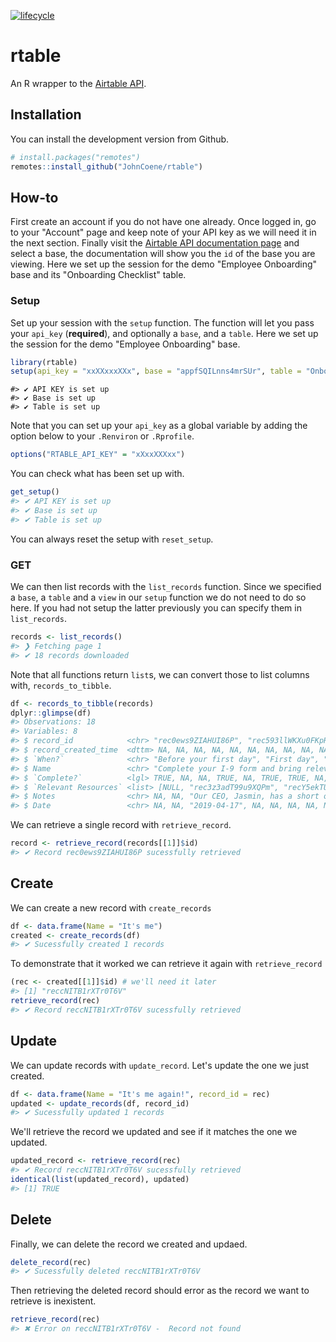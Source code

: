 [![lifecycle](https://img.shields.io/badge/lifecycle-maturing-blue.svg)](https://www.tidyverse.org/lifecycle/#maturing)

# rtable

An R wrapper to the [Airtable API](https://airtable.com/api).

## Installation

You can install the development version from Github.

```r
# install.packages("remotes")
remotes::install_github("JohnCoene/rtable")
```

## How-to

First create an account if you do not have one already. Once logged in, go to your "Account" page and keep note of your API key as we will need it in the next section. Finally visit the [Airtable API documentation page](https://airtable.com/api) and select a base, the documentation will show you the `id` of the base you are viewing. Here we set up the session for the demo "Employee Onboarding" base and its "Onboarding Checklist" table. 

### Setup

Set up your session with the `setup` function. The function will let you pass your `api_key` (__required__), and optionally a `base`, and a `table`. Here we set up the session for the demo "Employee Onboarding" base.


```r
library(rtable)
setup(api_key = "xxXXxxxXXx", base = "appfSQILnns4mrSUr", table = "Onboarding Checklist")
```


```
#> ✔ API KEY is set up 
#> ✔ Base is set up 
#> ✔ Table is set up
```

Note that you can set up your `api_key` as a global variable by adding the option below to your `.Renviron` or `.Rprofile`.

```r
options("RTABLE_API_KEY" = "xXxxXXXxx")
```

You can check what has been set up with.


```r
get_setup()
#> ✔ API KEY is set up 
#> ✔ Base is set up 
#> ✔ Table is set up
```

You can always reset the setup with `reset_setup`.

### GET

We can then list records with the `list_records` function. Since we specified a `base`, a `table` and a `view` in our `setup` function we do not need to do so here. If you had not setup the latter previously you can specify them in `list_records`.


```r
records <- list_records()
#> ❯ Fetching page 1 
#> ✔ 18 records downloaded
```

Note that all functions return `list`s, we can convert those to list columns with, `records_to_tibble`.


```r
df <- records_to_tibble(records)
dplyr::glimpse(df)
#> Observations: 18
#> Variables: 8
#> $ record_id            <chr> "rec0ews9ZIAHUI86P", "rec593llWKXu0FKpR", "…
#> $ record_created_time  <dttm> NA, NA, NA, NA, NA, NA, NA, NA, NA, NA, NA…
#> $ `When?`              <chr> "Before your first day", "First day", "Week…
#> $ Name                 <chr> "Complete your I-9 form and bring relevant …
#> $ `Complete?`          <lgl> TRUE, NA, NA, TRUE, NA, TRUE, TRUE, NA, NA,…
#> $ `Relevant Resources` <list> [NULL, "rec3z3adT99u9XQPm", "recY5ekTUA112…
#> $ Notes                <chr> NA, NA, "Our CEO, Jasmin, has a short orien…
#> $ Date                 <chr> NA, NA, "2019-04-17", NA, NA, NA, NA, NA, N…
```

We can retrieve a single record with `retrieve_record`.


```r
record <- retrieve_record(records[[1]]$id)
#> ✔ Record rec0ews9ZIAHUI86P sucessfully retrieved
```

## Create

We can create a new record with `create_records`


```r
df <- data.frame(Name = "It's me")
created <- create_records(df)
#> ✔ Sucessfully created 1 records
```

To demonstrate that it worked we can retrieve it again with `retrieve_record`


```r
(rec <- created[[1]]$id) # we'll need it later
#> [1] "reccNITB1rXTr0T6V"
retrieve_record(rec)
#> ✔ Record reccNITB1rXTr0T6V sucessfully retrieved
```

## Update

We can update records with `update_record`. Let's update the one we just created.


```r
df <- data.frame(Name = "It's me again!", record_id = rec)
updated <- update_records(df, record_id)
#> ✔ Sucessfully updated 1 records
```

We'll retrieve the record we updated and see if it matches the one we updated.


```r
updated_record <- retrieve_record(rec)
#> ✔ Record reccNITB1rXTr0T6V sucessfully retrieved
identical(list(updated_record), updated)
#> [1] TRUE
```

## Delete

Finally, we can delete the record we created and updaed.


```r
delete_record(rec)
#> ✔ Sucessfully deleted reccNITB1rXTr0T6V
```

Then retrieving the deleted record should error as the record we want to retrieve is inexistent.


```r
retrieve_record(rec)
#> ✖ Error on reccNITB1rXTr0T6V -  Record not found
```

